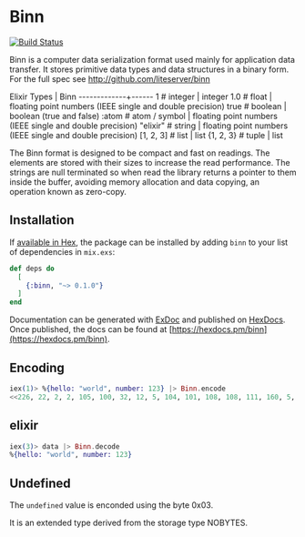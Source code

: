 # Binn

[![Build Status](https://travis-ci.org/thanos/binn.svg?branch=master)](https://travis-ci.org/thanos/binn)


Binn is a computer data serialization format used mainly for application data transfer. It stores primitive data types and data structures in a binary form. For the full spec see http://github.com/liteserver/binn

Elixir Types | Binn 
-------------+------
1          # integer | integer
1.0        # float  | floating point numbers (IEEE single and double precision)
true       # boolean | boolean (true and false)
:atom      # atom / symbol | floating point numbers (IEEE single and double precision)
"elixir"   # string | floating point numbers (IEEE single and double precision)
[1, 2, 3]  # list | list
{1, 2, 3}  # tuple | list

The Binn format is designed to be compact and fast on readings. The elements are stored with their sizes to increase the read performance. The strings are null terminated so when read the library returns a pointer to them inside the buffer, avoiding memory allocation and data copying, an operation known as zero-copy.

## Installation

If [available in Hex](https://hex.pm/docs/publish), the package can be installed
by adding `binn` to your list of dependencies in `mix.exs`:

```elixir
def deps do
  [
    {:binn, "~> 0.1.0"}
  ]
end
```

Documentation can be generated with [ExDoc](https://github.com/elixir-lang/ex_doc)
and published on [HexDocs](https://hexdocs.pm). Once published, the docs can
be found at [https://hexdocs.pm/binn](https://hexdocs.pm/binn).


## Encoding

```elixir
iex(1)> %{hello: "world", number: 123} |> Binn.encode
<<226, 22, 2, 2, 105, 100, 32, 12, 5, 104, 101, 108, 108, 111, 160, 5, 119, 111, 114, 108, 100, 0>>
```

## elixir

```elixir
iex(3)> data |> Binn.decode
%{hello: "world", number: 123}
```

Undefined
---------

The `undefined` value is enconded using the byte 0x03.

It is an extended type derived from the storage type NOBYTES.
